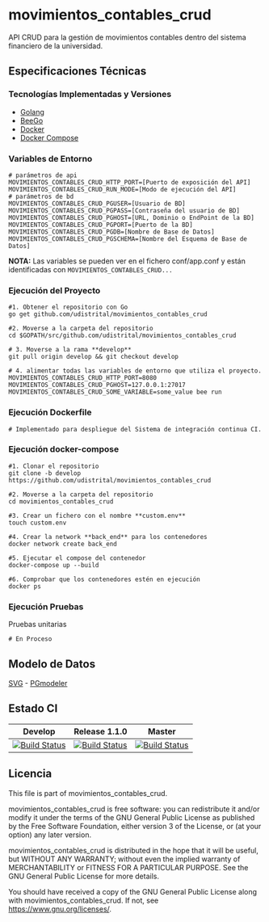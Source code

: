 # movimientos_contables_crud

API CRUD para la gestión de movimientos contables dentro del sistema financiero de la universidad.

## Especificaciones Técnicas

### Tecnologías Implementadas y Versiones

- [Golang](https://github.com/udistrital/introduccion_oas/blob/master/instalacion_de_herramientas/golang.md)
- [BeeGo](https://github.com/udistrital/introduccion_oas/blob/master/instalacion_de_herramientas/beego.md)
- [Docker](https://docs.docker.com/engine/install/ubuntu/)
- [Docker Compose](https://docs.docker.com/compose/)

### Variables de Entorno

```shell
# parámetros de api
MOVIMIENTOS_CONTABLES_CRUD_HTTP_PORT=[Puerto de exposición del API]
MOVIMIENTOS_CONTABLES_CRUD_RUN_MODE=[Modo de ejecución del API]
# parámetros de bd
MOVIMIENTOS_CONTABLES_CRUD_PGUSER=[Usuario de BD]
MOVIMIENTOS_CONTABLES_CRUD_PGPASS=[Contraseña del usuario de BD]
MOVIMIENTOS_CONTABLES_CRUD_PGHOST=[URL, Dominio o EndPoint de la BD]
MOVIMIENTOS_CONTABLES_CRUD_PGPORT=[Puerto de la BD]
MOVIMIENTOS_CONTABLES_CRUD_PGDB=[Nombre de Base de Datos]
MOVIMIENTOS_CONTABLES_CRUD_PGSCHEMA=[Nombre del Esquema de Base de Datos]
```

**NOTA:** Las variables se pueden ver en el fichero conf/app.conf y están identificadas con `MOVIMIENTOS_CONTABLES_CRUD...`

### Ejecución del Proyecto

```shell
#1. Obtener el repositorio con Go
go get github.com/udistrital/movimientos_contables_crud

#2. Moverse a la carpeta del repositorio
cd $GOPATH/src/github.com/udistrital/movimientos_contables_crud

# 3. Moverse a la rama **develop**
git pull origin develop && git checkout develop

# 4. alimentar todas las variables de entorno que utiliza el proyecto.
MOVIMIENTOS_CONTABLES_CRUD_HTTP_PORT=8080 MOVIMIENTOS_CONTABLES_CRUD_PGHOST=127.0.0.1:27017 MOVIMIENTOS_CONTABLES_CRUD_SOME_VARIABLE=some_value bee run
```

### Ejecución Dockerfile

```shell
# Implementado para despliegue del Sistema de integración continua CI.
```

### Ejecución docker-compose

```shell
#1. Clonar el repositorio
git clone -b develop https://github.com/udistrital/movimientos_contables_crud

#2. Moverse a la carpeta del repositorio
cd movimientos_contables_crud

#3. Crear un fichero con el nombre **custom.env**
touch custom.env

#4. Crear la network **back_end** para los contenedores
docker network create back_end

#5. Ejecutar el compose del contenedor
docker-compose up --build

#6. Comprobar que los contenedores estén en ejecución
docker ps
```

### Ejecución Pruebas

Pruebas unitarias

```shell
# En Proceso
```

## Modelo de Datos

[SVG](database/movimientos_contables.svg) -
[PGmodeler](database/movimientos_contables.dbm)

## Estado CI

| Develop | Release 1.1.0 | Master |
| -- | -- | -- |
| [![Build Status](https://hubci.portaloas.udistrital.edu.co/api/badges/udistrital/movimientos_contables_crud/status.svg?ref=refs/heads/develop)](https://hubci.portaloas.udistrital.edu.co/udistrital/movimientos_contables_crud) | [![Build Status](https://hubci.portaloas.udistrital.edu.co/api/badges/udistrital/movimientos_contables_crud/status.svg?ref=refs/heads/release/1.1.0)](https://hubci.portaloas.udistrital.edu.co/udistrital/movimientos_contables_crud) | [![Build Status](https://hubci.portaloas.udistrital.edu.co/api/badges/udistrital/movimientos_contables_crud/status.svg?ref=refs/heads/master)](https://hubci.portaloas.udistrital.edu.co/udistrital/movimientos_contables_crud) |

## Licencia

This file is part of movimientos_contables_crud.

movimientos_contables_crud is free software: you can redistribute it and/or modify it under the terms of the GNU General Public License as published by the Free Software Foundation, either version 3 of the License, or (at your option) any later version.

movimientos_contables_crud is distributed in the hope that it will be useful, but WITHOUT ANY WARRANTY; without even the implied warranty of MERCHANTABILITY or FITNESS FOR A PARTICULAR PURPOSE. See the GNU General Public License for more details.

You should have received a copy of the GNU General Public License along with movimientos_contables_crud. If not, see https://www.gnu.org/licenses/.
